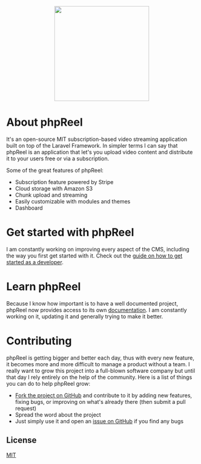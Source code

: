 <p align="center"><a href="https://developer.phpreel.org/" target="_blank"><img src="https://developer.phpreel.org/img/logo.png" width="250"></a></p>

# About phpReel
It's an open-source MIT subscription-based video streaming application built on top of the Laravel Framework. In simpler terms I can say that phpReel is an application that let's you upload video content and distribute it to your users free or via a subscription.

Some of the great features of phpReel:
- Subscription feature powered by Stripe
- Cloud storage with Amazon S3
- Chunk upload and streaming
- Easily customizable with modules and themes
- Dashboard

# Get started with phpReel
I am constantly working on improving every aspect of the CMS, including the way you first get started with it. Check out the [guide on how to get started as a developer](https://developer.phpreel.org/getting-started/quick-start-developer).

# Learn phpReel
Because I know how important is to have a well documented project, phpReel now provides access to its own [documentation](https://developer.phpreel.org/). I am constantly working on it, updating it and generally trying to make it better.

# Contributing
phpReel is getting bigger and better each day, thus with every new feature, it becomes more and more difficult to manage a product without a team. I really want to grow this project into a full-blown software company but until that day I rely entirely on the help of the community. Here is a list of things you can do to help phpReel grow:

- [Fork the project on GitHub](https://github.com/phpreel/phpreel/) and contribute to it by adding new features, fixing bugs, or improving on what's already there (then submit a pull request)
- Spread the word about the project
- Just simply use it and open an [issue on GitHub](https://github.com/phpreel/phpreel/issues) if you find any bugs

## License
[MIT](https://github.com/phpreel/phpreel/blob/main/LICENSE)
